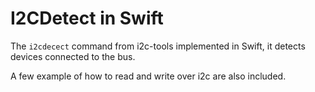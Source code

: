 # I2CDetect in Swift

The `i2cdecect` command from i2c-tools implemented in Swift, it detects devices connected to the bus.

A few example of how to read and write over i2c are also included.
